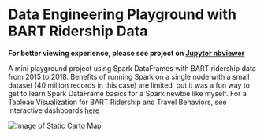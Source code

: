 # Data Engineering Playground with BART Ridership Data 

**For better viewing experience, please see project on [Jupyter nbviewer](https://nbviewer.jupyter.org/github/chenliny/DataEngineering_Playground/blob/master/bart_with_sparksql/BART_Ridership_Spark.ipynb)**

A mini playground project using Spark DataFrames with BART ridership data from 2015 to 2018. Benefits of running Spark on a single node with a small dataset (40 million records in this case) are limited, but it was a fun way to get to learn Spark DataFrame basics for a Spark newbie like myself.
For a Tableau Visualization for BART Ridership and Travel Behaviors, see interactive dashboards [here](https://public.tableau.com/profile/chenlin.ye#!/vizhome/BART_Ridership_2018_cye/StationProfile)

![Image of Static Carto Map](https://github.com/chenliny/DataEngineering_Playground/blob/master/bart_with_sparksql/BART.png)
